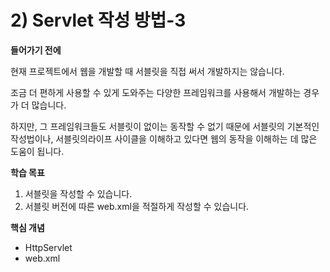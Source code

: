 # 2) Servlet 작성 방법-3

**들어가기 전에**

현재 프로젝트에서 웹을 개발할 때 서블릿을 직접 써서 개발하지는 않습니다.

조금 더 편하게 사용할 수 있게 도와주는 다양한 프레임워크를 사용해서 개발하는 경우가 더 많습니다.

하지만, 그 프레임워크들도 서블릿이 없이는 동작할 수 없기 때문에 서블릿의 기본적인 작성법이나, 서블릿의라이프 사이클을 이해하고 있다면 웹의 동작을 이해하는 데 많은 도움이 됩니다.

**학습 목표**

1. 서블릿을 작성할 수 있습니다.
2. 서블릿 버전에 따른 web.xml을 적절하게 작성할 수 있습니다.

**핵심 개념**

- HttpServlet
- web.xml